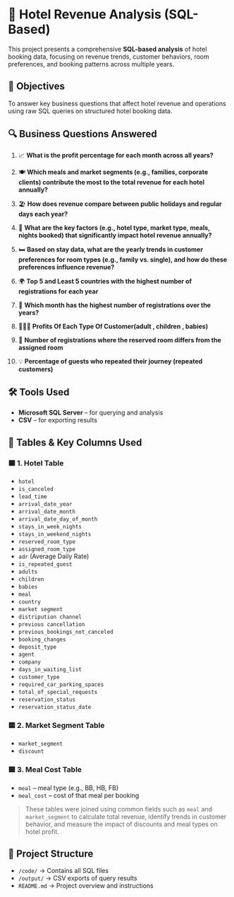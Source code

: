 # 🏨 Hotel Revenue Analysis (SQL-Based)

This project presents a comprehensive **SQL-based analysis** of hotel booking data, focusing on revenue trends, customer behaviors, room preferences, and booking patterns across multiple years.

## 🎯 Objectives

To answer key business questions that affect hotel revenue and operations using raw SQL queries on structured hotel booking data.


## 🔍 Business Questions Answered

1. 📈 **What is the profit percentage for each month across all years?**

2. 🍽️ **Which meals and market segments (e.g., families, corporate clients) contribute the most to the total revenue for each hotel annually?**

3. 🏖️ **How does revenue compare between public holidays and regular days each year?**

4. 🧩 **What are the key factors (e.g., hotel type, market type, meals, nights booked) that significantly impact hotel revenue annually?**
  
5. 🛏️ **Based on stay data, what are the yearly trends in customer preferences for room types (e.g., family vs. single), and how do these preferences influence revenue?**

6. 🌍 **Top 5 and Least 5 countries with the highest number of registrations for each year**

7. 📅 **Which month has the highest number of registrations over the years?**

8. 👨‍👩‍👧 **Profits Of Each Type Of Customer(adult , children , babies)**

9. 🔁 **Number of registrations where the reserved room differs from the assigned room**

10. 💡 **Percentage of guests who repeated their journey (repeated customers)**

 ## 🛠️ Tools Used
 
- **Microsoft SQL Server** – for querying and analysis
- **CSV** – for exporting results


 ## 🧾 Tables & Key Columns Used

### 🟦 1. Hotel Table
- `hotel`
- `is_canceled`
- `lead_time`
- `arrival_date_year`
- `arrival_date_month`
- `arrival_date_day_of_month`
- `stays_in_week_nights`
- `stays_in_weekend_nights`
- `reserved_room_type`
- `assigned_room_type`
- `adr` (Average Daily Rate)
- `is_repeated_guest`
- `adults`
- `children`
- `babies`
- `meal`
- `country`
- `market segment`
- `distripution channel`
- `previous cancellation`
- `previous_bookings_not_canceled`
- `booking_changes`
- `deposit_type`
- `agent`
- `company`
- `days_in_waiting_list`
- `customer_type`
- `required_car_parking_spaces`
- `total_of_special_requests`
- `reservation_status`
- `reservation_status_date`

### 🟨 2. Market Segment Table
- `market_segment`
- `discount`

### 🟥 3. Meal Cost Table
- `meal` – meal type (e.g., BB, HB, FB)
- `meal_cost` – cost of that meal per booking

> These tables were joined using common fields such as `meal` and `market_segment` to calculate total revenue, identify trends in customer behavior, and measure the impact of discounts and meal types on hotel profit.

## 📁 Project Structure

- `/code/` → Contains all SQL files 
- `/output/` → CSV exports of query results
- `README.md` → Project overview and instructions
    
